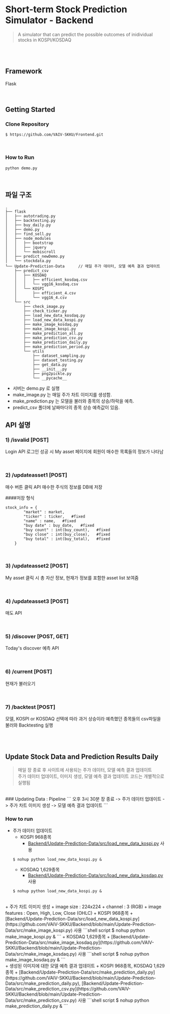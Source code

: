 # Short-term Stock Prediction Simulator - Backend
> A simulator that can predict the possible outcomes of inidividual stocks in KOSPI/KOSDAQ

<br />
<br />

## Framework
Flask

<br />

## Getting Started

### Clone Repository
```shell script
$ https://github.com/VAIV-SKKU/Frontend.git

```
<br />

### How to Run
```
python demo.py
```
<br />

## 파일 구조

```
.
├── flask
│   ├── autotrading.py
│   ├── backtesting.py
│   ├── buy_daily.py
│   ├── demo.py
│   ├── find_sell.py
│   ├── node_modules
│   │   ├── bootstrap
│   │   ├── jquery
│   │   └── mobiscroll
│   ├── predict_newDemo.py
│   └── stockdata.py
└── Update-Prediction-Data      // 매일 주가 데이터, 모델 예측 결과 업데이트
    ├── predict_csv
    │   ├── KOSDAQ
    │   │   ├── efficient_kosdaq.csv
    │   │   └── vgg16_kosdaq.csv
    │   └── KOSPI
    │       ├── efficient_4.csv
    │       └── vgg16_4.csv
    └── src
        ├── check_image.py
        ├── check_ticker.py
        ├── load_new_data_kosdaq.py
        ├── load_new_data_kospi.py
        ├── make_image_kosdaq.py
        ├── make_image_kospi.py
        ├── make_prediction_all.py
        ├── make_prediction_csv.py
        ├── make_prediction_daily.py
        ├── make_prediction_period.py
        └── utils
            ├── dataset_sampling.py
            ├── dataset_testing.py
            ├── get_data.py
            ├── __init__.py
            ├── png2pickle.py
            └── __pycache__
```
- 서버는 demo.py 로 실행
- make_image.py 는 매일 주가 차트 이미지를 생성함.
- make_prediction.py 는 모델을 불러와 종목의 상승/하락을 예측.
- predict_csv 폴더에 날짜마다의 종목 상승 예측값이 있음.


## API 설명
### 1) /isvalid [POST]
Login API
로그인 성공 시 My asset 페이지에 회원이 매수한 목록들의 정보가 나타남

</br>

### 2) /updateasset1 [POST]
매수 버튼 클릭 API
매수한 주식의 정보를 DB에 저장

####저장 형식

```
stock_info = {
        "market" : market,
        "ticker" : ticker,   #fixed
        "name" : name,   #fixed
        "buy date" : buy_date,   #fixed
        "buy count" : int(buy_count),   #fixed
        "buy close" : int(buy_close),   #fixed
        "buy total" : int(buy_total),   #fixed
    }
```

</br>

### 3) /updateasset2 [POST]
My asset 클릭 시 총 자산 정보, 현재가 정보를 포함한 asset list 보여줌

</br>

### 4) /updateasset3 [POST]
매도 API

</br>

### 5) /discover [POST, GET]
Today's discover 예측 API

</br>

### 6) /current [POST]
현재가 불러오기

</br>

### 7) /backtest [POST]
모델, KOSPI or KOSDAQ 선택에 따라 과거 상승이라 예측했던 종목들의 csv파일을 불러와 Backtesting 실행

</br>
</br>

## Update Stock Data and Prediction Results Daily
> 매일 장 종료 후 사이트에 사용되는 주가 데이터, 모델 예측 결과 업데이트</br>
> 주가 데이터 업데이트, 이미지 생성, 모델 예측 결과 업데이트 코드는 개별적으로 실행됨
</br>
### Updating Data : Pipeline
```
오후 3시 30분 장 종료 -> 주가 데이터 업데이트 -> 주가 차트 이미지 생성 -> 모델 예측 결과 업데이트
```
</br>

### How to run
+ 주가 데이터 업데이트
    + KOSPI 968종목
        + [Backend/Update-Prediction-Data/src/load_new_data_kospi.py](https://github.com/VAIV-SKKU/Backend/blob/main/Update-Prediction-Data/src/load_new_data_kospi.py) 사용
    ```shell script
    $ nohup python load_new_data_kospi.py &
    ```
    + KOSDAQ 1,629종목
        + [Backend/Update-Prediction-Data/src/load_new_data_kosdaq.py](https://github.com/VAIV-SKKU/Backend/blob/main/Update-Prediction-Data/src/load_new_data_kosdaq.py) 사용
    ```shell script
    $ nohup python load_new_data_kospi.py &
    ```
</br>
+ 주가 차트 이미지 생성
    + image size : 224x224
    + channel : 3 (RGB)
    + image features : Open, High, Low, Close (OHLC)
    + KOSPI 968종목
        + [Backend/Update-Prediction-Data/src/load_new_data_kospi.py](https://github.com/VAIV-SKKU/Backend/blob/main/Update-Prediction-Data/src/make_image_kospi.py) 사용
    ```shell script
    $ nohup python make_image_kospi.py &
    ```
    + KOSDAQ 1,629종목
        + [Backend/Update-Prediction-Data/src/make_image_kosdaq.py](https://github.com/VAIV-SKKU/Backend/blob/main/Update-Prediction-Data/src/make_image_kosdaq.py) 사용
    ```shell script
    $ nohup python make_image_kosdaq.py &
    ```
</br>
+ 생성된 이미지에 대한 모델 예측 결과 업데이트
    + KOSPI 968종목, KOSDAQ 1,629종목
        + [Backend/Update-Prediction-Data/src/make_prediction_daily.py](https://github.com/VAIV-SKKU/Backend/blob/main/Update-Prediction-Data/src/make_prediction_daily.py), [Backend/Update-Prediction-Data/src/make_prediction_csv.py](https://github.com/VAIV-SKKU/Backend/blob/main/Update-Prediction-Data/src/make_prediction_csv.py) 사용
    ```shell script
    $ nohup python make_prediction_daily.py &
    ```

